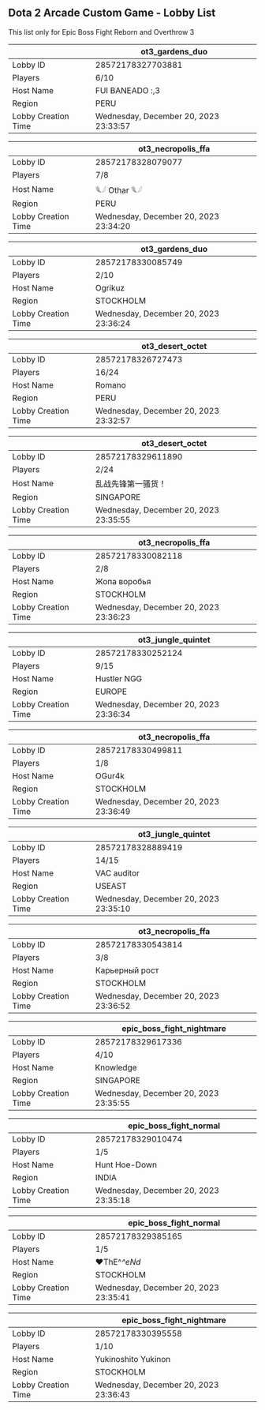 ## Dota 2 Arcade Custom Game - Lobby List

This list only for Epic Boss Fight Reborn and Overthrow 3

|  | ot3_gardens_duo |
| ------ | ------ |
| Lobby ID | 28572178327703881 |
| Players | 6/10 |
| Host Name | FUI BANEADO :,3 |
| Region | PERU |
| Lobby Creation Time | Wednesday, December 20, 2023 23:33:57 |


|  | ot3_necropolis_ffa |
| ------ | ------ |
| Lobby ID | 28572178328079077 |
| Players | 7/8 |
| Host Name | 𓆰𓆪 Othar 𓆰𓆪 |
| Region | PERU |
| Lobby Creation Time | Wednesday, December 20, 2023 23:34:20 |


|  | ot3_gardens_duo |
| ------ | ------ |
| Lobby ID | 28572178330085749 |
| Players | 2/10 |
| Host Name | Ogrikuz |
| Region | STOCKHOLM |
| Lobby Creation Time | Wednesday, December 20, 2023 23:36:24 |


|  | ot3_desert_octet |
| ------ | ------ |
| Lobby ID | 28572178326727473 |
| Players | 16/24 |
| Host Name | Romano |
| Region | PERU |
| Lobby Creation Time | Wednesday, December 20, 2023 23:32:57 |


|  | ot3_desert_octet |
| ------ | ------ |
| Lobby ID | 28572178329611890 |
| Players | 2/24 |
| Host Name | 乱战先锋第一骚货！ |
| Region | SINGAPORE |
| Lobby Creation Time | Wednesday, December 20, 2023 23:35:55 |


|  | ot3_necropolis_ffa |
| ------ | ------ |
| Lobby ID | 28572178330082118 |
| Players | 2/8 |
| Host Name | Жопа воробья |
| Region | STOCKHOLM |
| Lobby Creation Time | Wednesday, December 20, 2023 23:36:23 |


|  | ot3_jungle_quintet |
| ------ | ------ |
| Lobby ID | 28572178330252124 |
| Players | 9/15 |
| Host Name | Hustler NGG |
| Region | EUROPE |
| Lobby Creation Time | Wednesday, December 20, 2023 23:36:34 |


|  | ot3_necropolis_ffa |
| ------ | ------ |
| Lobby ID | 28572178330499811 |
| Players | 1/8 |
| Host Name | OGur4k |
| Region | STOCKHOLM |
| Lobby Creation Time | Wednesday, December 20, 2023 23:36:49 |


|  | ot3_jungle_quintet |
| ------ | ------ |
| Lobby ID | 28572178328889419 |
| Players | 14/15 |
| Host Name | VAC auditor |
| Region | USEAST |
| Lobby Creation Time | Wednesday, December 20, 2023 23:35:10 |


|  | ot3_necropolis_ffa |
| ------ | ------ |
| Lobby ID | 28572178330543814 |
| Players | 3/8 |
| Host Name | Карьерный рост |
| Region | STOCKHOLM |
| Lobby Creation Time | Wednesday, December 20, 2023 23:36:52 |


|  | epic_boss_fight_nightmare |
| ------ | ------ |
| Lobby ID | 28572178329617336 |
| Players | 4/10 |
| Host Name | Knowledge |
| Region | SINGAPORE |
| Lobby Creation Time | Wednesday, December 20, 2023 23:35:55 |


|  | epic_boss_fight_normal |
| ------ | ------ |
| Lobby ID | 28572178329010474 |
| Players | 1/5 |
| Host Name | Hunt Hoe-Down |
| Region | INDIA |
| Lobby Creation Time | Wednesday, December 20, 2023 23:35:18 |


|  | epic_boss_fight_normal |
| ------ | ------ |
| Lobby ID | 28572178329385165 |
| Players | 1/5 |
| Host Name | ♥ThE^_^eNd_ |
| Region | STOCKHOLM |
| Lobby Creation Time | Wednesday, December 20, 2023 23:35:41 |


|  | epic_boss_fight_nightmare |
| ------ | ------ |
| Lobby ID | 28572178330395558 |
| Players | 1/10 |
| Host Name | Yukinoshito Yukinon |
| Region | STOCKHOLM |
| Lobby Creation Time | Wednesday, December 20, 2023 23:36:43 |


